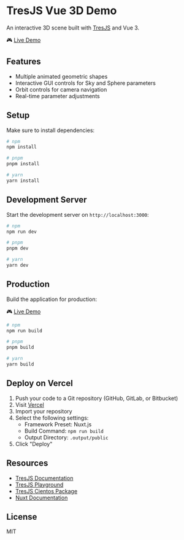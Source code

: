 # TresJS Vue 3D Demo

An interactive 3D scene built with [TresJS](https://tresjs.org/) and Vue 3.

🎮 [Live Demo](https://3-js-basic-project.vercel.app/)

## Features

- Multiple animated geometric shapes
- Interactive GUI controls for Sky and Sphere parameters
- Orbit controls for camera navigation
- Real-time parameter adjustments

## Setup

Make sure to install dependencies:

```bash
# npm
npm install

# pnpm
pnpm install

# yarn
yarn install
```

## Development Server

Start the development server on `http://localhost:3000`:

```bash
# npm
npm run dev

# pnpm
pnpm dev

# yarn
yarn dev
```

## Production

Build the application for production:

🎮 [Live Demo](https://3-js-basic-project.vercel.app/)

```bash
# npm
npm run build

# pnpm
pnpm build

# yarn
yarn build
```

## Deploy on Vercel

1. Push your code to a Git repository (GitHub, GitLab, or Bitbucket)
2. Visit [Vercel](https://vercel.com)
3. Import your repository
4. Select the following settings:
   - Framework Preset: Nuxt.js
   - Build Command: `npm run build`
   - Output Directory: `.output/public`
5. Click "Deploy"

## Resources

- [TresJS Documentation](https://tresjs.org/docs)
- [TresJS Playground](https://tresjs.org/playground)
- [TresJS Cientos Package](https://tresjs.org/docs/packages/cientos)
- [Nuxt Documentation](https://nuxt.com/docs)

## License

MIT
